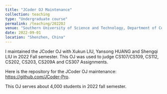 ```yaml
---
title: "JCoder OJ Maintenance"
collection: teaching
type: "Undergraduate course"
permalink: /teaching/2022OJ
venue: "Southern University of Science and Technology, Department of Computer Science and Engineering"
date: 2022-09-01
location: "Shenzhen, China"
---
```


I maintained the JCoder OJ with Xukun LIU, Yansong HUANG and Shengqi LIU in 2022 Fall semester. 
This OJ was used to judge CS107/CS109, CS112, CS202, CS203, CS209A and CS307 Assignments.

Here is the repository for the JCoder OJ maintenance: https://github.com/JCoder-Pro.

This OJ serves about 4,000 students in 2022 fall semester.